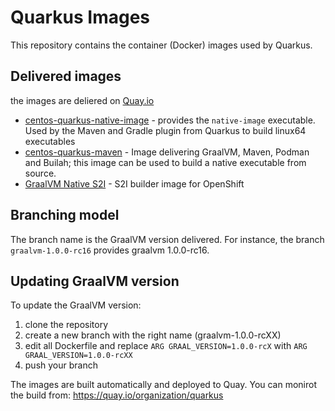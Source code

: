 # Quarkus Images

This repository contains the container (Docker) images used by Quarkus.


## Delivered images

the images are deliered on [Quay.io](https://quay.io/repository/quarkus)

* [centos-quarkus-native-image](https://github.com/quarkusio/quarkus-images/tree/graalvm-1.0.0-rc15/centos-quarkus-native-image) - provides the `native-image` executable. Used by the Maven and Gradle plugin from Quarkus to build linux64 executables
* [centos-quarkus-maven](https://github.com/quarkusio/quarkus-images/tree/graalvm-1.0.0-rc15/centos-quarkus-maven) - Image delivering GraalVM, Maven, Podman and Builah; this image can be used to build a native executable from source.
* [GraalVM Native S2I](https://github.com/quarkusio/quarkus-images/tree/graalvm-1.0.0-rc15/centos-quarkus-native-s2i) - S2I builder image for OpenShift

## Branching model

The branch name is the GraalVM version delivered. 
For instance, the branch `graalvm-1.0.0-rc16` provides graalvm 1.0.0-rc16.

## Updating GraalVM version

To update the GraalVM version:

1. clone the repository
2. create a new branch with the right name (graalvm-1.0.0-rcXX)
2. edit all Dockerfile and replace `ARG GRAAL_VERSION=1.0.0-rcX` with `ARG GRAAL_VERSION=1.0.0-rcXX`
3. push your branch

The images are built automatically and deployed to Quay. You can monirot the build from:
https://quay.io/organization/quarkus
